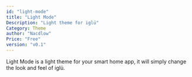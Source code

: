 ```yaml
---
id: "light-mode"
title: "Light Mode"
Description: "Light theme for iglü"
Category: Theme
author: "Nacdlow"
Price: "Free"
version: "v0.1"
---
```


Light Mode is a light theme for your smart home app, it will simply change the
look and feel of iglü.
